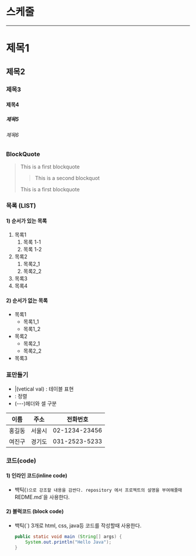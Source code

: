 # 스케줄

--- 
# 제목1

## 제목2

### 제목3

#### 제목4

##### 제목5

###### 제목6

### BlockQuote
> This is a first blockquote
>
> > This is a second blockquot
>
> This is a first blockquote    

### 목록 (LIST)
#### 1) 순서가 있는 목록
1. 목록1  
     1. 목록 1-1   
     2. 목록 1-2
2. 목록2
     1. 목록2_1
     2. 목록2_2
3. 목록3
4. 목록4

#### 2) 순서가 없는 목록
- 목록1
    - 목록1_1
    - 목록1_2
- 목록2
    - 목록2_1
    - 목록2_2
- 목록3

### 표만들기

- |(vetical val) : 테이블 표현
- : 정렬
- (---)헤더와 셀 구분

|이름|주소|전화번호|
|:--:|:--:|:--:|
|홍길동|서울시|02-1234-23456|
|여진구|경기도|031-2523-5233|

### 코드(code)
#### 1) 인라인 코드(inline code)
- 백틱(`)으로 강조할 내용을 감싼다.
repository 에서 프로젝트의 설명을 부여해줄때
`REDME.md`을 사용한다.

#### 2) 블럭코드 (block code)
- 백틱(`) 3개로 html, css, java등 코드를 작성할때 사용한다.

    ```java
    public static void main (String[] args) {
        System.out.println("Hello Java");
    }
    ```
    